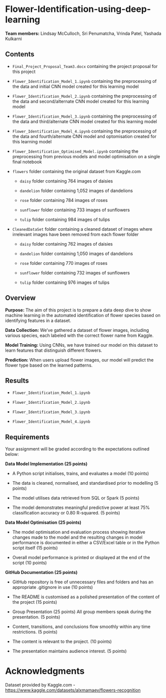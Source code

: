 # Flower-Identification-using-deep-learning

**Team members:** Lindsay McCulloch, Sri Penumatcha, Vrinda Patel, Yashada Kulkarni

## Contents

* `Final_Project_Proposal_Team3.docx` containing the project proposal for this project

* `Flower_Identification_Model_1.ipynb` containing the preprocessing of the data and initial CNN model created for this learning model

* `Flower_Identification_Model_2.ipynb` containing the preprocessing of the data and second/alternate CNN model created for this learning model

* `Flower_Identification_Model_3.ipynb` containing the preprocessing of the data and third/alternate CNN model created for this learning model

* `Flower_Identification_Model_4.ipynb` containing the preprocessing of the data and fourth/alternate CNN model and optomisation created for this learning model

* `Flower_Identification_Optimised_Model.ipynb` containing the preprocessing from previous models and model optimisation on a single final notebook

* `flowers` folder containing the original dataset from Kaggle.com

    * `daisy` folder containing 764 images of daisies

    * `dandelion` folder containing 1,052 images of dandelions

    * `rose` folder containing 784 images of roses

    * `sunflower` folder containing 733 images of sunflowers

    * `tulip` folder containing 984 images of tulips

* `CleanedDataSet` folder containing a cleaned dataset of images where irrelevant images have been removed from each flower folder

    * `daisy` folder containing 762 images of daisies

    * `dandelion` folder containing 1,050 images of dandelions

    * `rose` folder containing 770 images of roses

    * `sunflower` folder containing 732 images of sunflowers
    
    * `tulip` folder containing 976 images of tulips

## Overview

**Purpose:** The aim of this project is to prepare a data deep dive to show machine learning in the automated identification of flower species based on identifying features in a dataset.

**Data Collection:** We’ve gathered a dataset of flower images, including various species, each labeled with the correct flower name from Kaggle.

**Model Training:** Using CNNs, we have trained our model on this dataset to learn features that distinguish different flowers.

**Prediction:** When users upload flower images, our model will predict the flower type based on the learned patterns.

## Results

* `Flower_Identification_Model_1.ipynb`

* `Flower_Identification_Model_2.ipynb`

* `Flower_Identification_Model_3.ipynb`

* `Flower_Identification_Model_4.ipynb`

## Requirements

Your assignment will be graded according to the expectations outlined below:

**Data Model Implementation (25 points)**
    
* A Python script initialises, trains, and evaluates a model (10 points)

* The data is cleaned, normalised, and standardised prior to modelling (5 points)

* The model utilises data retrieved from SQL or Spark (5 points)

* The model demonstrates meaningful predictive power at least 75% classification accuracy or 0.80 R-squared. (5 points)

**Data Model Optimisation (25 points)**

* The model optimisation and evaluation process showing iterative changes made to the model and the resulting changes in model performance is documented in either a CSV/Excel table or in the Python script itself (15 points)

* Overall model performance is printed or displayed at the end of the script (10 points)

**GitHub Documentation (25 points)**

* GitHub repository is free of unnecessary files and folders and has an appropriate .gitignore in use (10 points)

* The README is customised as a polished presentation of the content of the project (15 points)

* Group Presentation (25 points)
All group members speak during the presentation. (5 points)

* Content, transitions, and conclusions flow smoothly within any time restrictions. (5 points)

* The content is relevant to the project. (10 points)

* The presentation maintains audience interest. (5 points)

# Acknowledgments 

Dataset provided by Kaggle.com - https://www.kaggle.com/datasets/alxmamaev/flowers-recognition